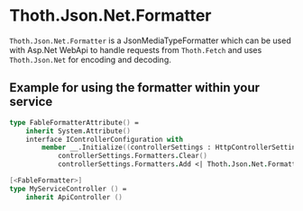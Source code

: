 # Thoth.Json.Net.Formatter

`Thoth.Json.Net.Formatter` is a JsonMediaTypeFormatter which can be used with Asp.Net WebApi to handle requests from `Thoth.Fetch` and uses `Thoth.Json.Net` for encoding and decoding.

## Example for using the formatter within your service
```fsharp
type FableFormatterAttribute() =
    inherit System.Attribute()
    interface IControllerConfiguration with
        member __.Initialize((controllerSettings : HttpControllerSettings), _) =
            controllerSettings.Formatters.Clear()
            controllerSettings.Formatters.Add <| Thoth.Json.Net.Formatter()

[<FableFormatter>]
type MyServiceController () =
    inherit ApiController ()
```